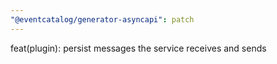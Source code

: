 ```yaml
---
"@eventcatalog/generator-asyncapi": patch
---
```


feat(plugin): persist messages the service receives and sends
